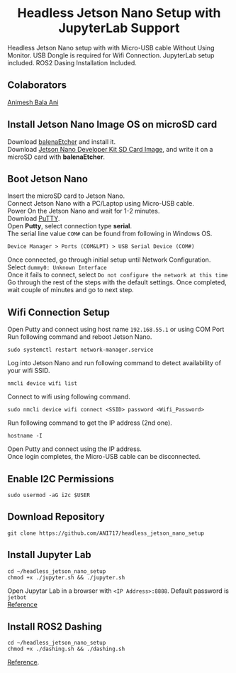 <p align="center">
  <h1 align="center">Headless Jetson Nano Setup with JupyterLab Support</h1>
</p>

Headless Jetson Nano setup with with Micro-USB cable Without Using Monitor. USB Dongle is required for Wifi Connection. JupyterLab setup included. ROS2 Dasing Installation Included. 

## Colaborators
[Animesh Bala Ani](https://animeshani.com/)

## Install Jetson Nano Image OS on microSD card
Download [balenaEtcher](https://www.balena.io/etcher/) and install it.</br>
Download [Jetson Nano Developer Kit SD Card Image](https://developer.nvidia.com/jetson-nano-sd-card-image-45-0), and write it on a microSD card with **balenaEtcher**.</br>

## Boot Jetson Nano
Insert the microSD card to Jetson Nano.</br>
Connect Jetson Nano with a PC/Laptop using Micro-USB cable.</br>
Power On the Jetson Nano and wait for 1-2 minutes.</br>
Download [PuTTY](https://www.putty.org/).<br/>
Open **Putty**, select connection type **serial**.<br/>
The serial line value `COM#` can be found from following in Windows OS.</br>
```
Device Manager > Ports (COM&LPT) > USB Serial Device (COM#)
```
Once connected, go through initial setup until Network Configuration.</br>
Select `dummy0: Unknown Interface`</br>
Once it fails to connect, select `Do not configure the network at this time`</br>
Go through the rest of the steps with the default settings.
Once completed, wait couple of minutes and go to next step.

## Wifi Connection Setup
Open Putty and connect using host name `192.168.55.1` or using COM Port<br/>
Run following command and reboot Jetson Nano.</br>
```
sudo systemctl restart network-manager.service
```
Log into Jetson Nano and run following command to detect availability of your wifi SSID.</br>
```
nmcli device wifi list
```
Connect to wifi using following command.</br>
```
sudo nmcli device wifi connect <SSID> password <Wifi_Password>
```
Run following command to get the IP address (2nd one).</br>
```
hostname -I
```
Open Putty and connect using the IP address.<br/>
Once login completes, the Micro-USB cable can be disconnected.

## Enable I2C Permissions
```
sudo usermod -aG i2c $USER
```

## Download Repository
```
git clone https://github.com/ANI717/headless_jetson_nano_setup
```

## Install Jupyter Lab
```
cd ~/headless_jetson_nano_setup
chmod +x ./jupyter.sh && ./jupyter.sh
```
Open Jupytar Lab in a browser with `<IP Address>:8888`. Default password is `jetbot`<br/>
[Reference](https://github.com/NVIDIA-AI-IOT/jetbot/wiki/Create-SD-Card-Image-From-Scratch)

## Install ROS2 Dashing
```
cd ~/headless_jetson_nano_setup
chmod +x ./dashing.sh && ./dashing.sh
```
[Reference](https://docs.ros.org/en/dashing/Installation/Ubuntu-Install-Debians.html).
